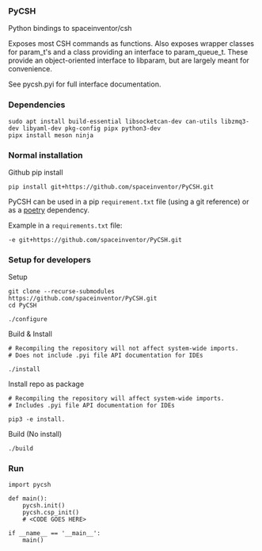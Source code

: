 ### PyCSH

Python bindings to spaceinventor/csh

Exposes most CSH commands as functions. 
Also exposes wrapper classes for param_t's and a class providing an interface to param_queue_t.
These provide an object-oriented interface to libparam, but are largely meant for convenience.

See pycsh.pyi for full interface documentation.

### Dependencies

```
sudo apt install build-essential libsocketcan-dev can-utils libzmq3-dev libyaml-dev pkg-config pipx python3-dev
pipx install meson ninja
```

### Normal installation

Github pip install
```
pip install git+https://github.com/spaceinventor/PyCSH.git
```

PyCSH can be used in a pip `requirement.txt` file (using a git reference) or as a [poetry](https://python-poetry.org/) dependency.

Example in a `requirements.txt` file:

```
-e git+https://github.com/spaceinventor/PyCSH.git
```

### Setup for developers

Setup
```
git clone --recurse-submodules https://github.com/spaceinventor/PyCSH.git 
cd PyCSH

./configure
```

Build & Install
```
# Recompiling the repository will not affect system-wide imports.
# Does not include .pyi file API documentation for IDEs

./install
```

Install repo as package
```
# Recompiling the repository will affect system-wide imports.
# Includes .pyi file API documentation for IDEs

pip3 -e install.
```

Build (No install)
```
./build
```

### Run
```
import pycsh

def main():
    pycsh.init()
    pycsh.csp_init()
    # <CODE GOES HERE>

if __name__ == '__main__':
    main()
```
